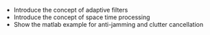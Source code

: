 - Introduce the concept of adaptive filters
- Introduce the concept of space time processing
- Show the matlab example for anti-jamming and clutter cancellation